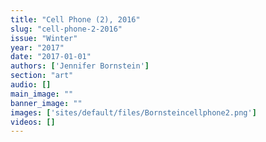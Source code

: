 ```yaml
---
title: "Cell Phone (2), 2016"
slug: "cell-phone-2-2016"
issue: "Winter"
year: "2017"
date: "2017-01-01"
authors: ['Jennifer Bornstein']
section: "art"
audio: []
main_image: ""
banner_image: ""
images: ['sites/default/files/Bornsteincellphone2.png']
videos: []
---
```

